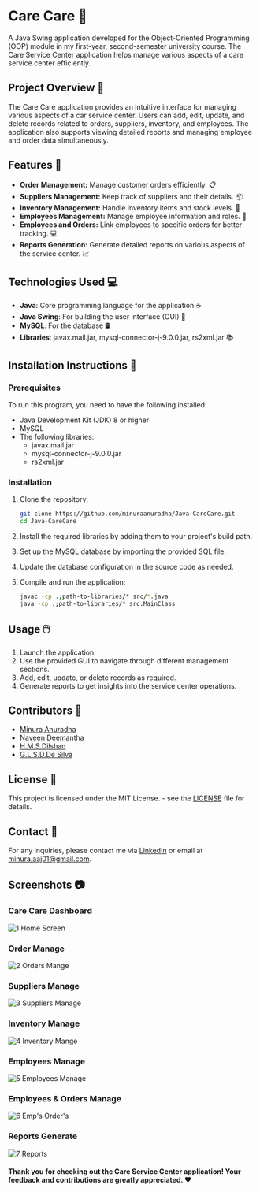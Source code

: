 # Care Care 🚗

A Java Swing application developed for the Object-Oriented Programming (OOP) module in my first-year, second-semester university course. The Care Service Center application helps manage various aspects of a care service center efficiently.

## Project Overview 📖

The Care Care application provides an intuitive interface for managing various aspects of a car service center. Users can add, edit, update, and delete records related to orders, suppliers, inventory, and employees. The application also supports viewing detailed reports and managing employee and order data simultaneously.

## Features 🚀

- **Order Management:** Manage customer orders efficiently. 📋
- **Suppliers Management:** Keep track of suppliers and their details. 📦
- **Inventory Management:** Handle inventory items and stock levels. 🛒
- **Employees Management:** Manage employee information and roles. 👤
- **Employees and Orders:** Link employees to specific orders for better tracking. 💻
- **Reports Generation:** Generate detailed reports on various aspects of the service center. 📈

## Technologies Used 💻

- **Java**: Core programming language for the application ☕
- **Java Swing**: For building the user interface (GUI) 🎨
- **MySQL**: For the database 🛢️
- **Libraries**: javax.mail.jar, mysql-connector-j-9.0.0.jar, rs2xml.jar 📚

## Installation Instructions 🔧

### Prerequisites

To run this program, you need to have the following installed:
- Java Development Kit (JDK) 8 or higher 
- MySQL 
- The following libraries:
  - javax.mail.jar
  - mysql-connector-j-9.0.0.jar
  - rs2xml.jar

### Installation

1. Clone the repository:
    ```sh
    git clone https://github.com/minuraanuradha/Java-CareCare.git
    cd Java-CareCare
    ```

2. Install the required libraries by adding them to your project's build path.

3. Set up the MySQL database by importing the provided SQL file.

4. Update the database configuration in the source code as needed.

5. Compile and run the application:
    ```sh
    javac -cp .;path-to-libraries/* src/*.java
    java -cp .;path-to-libraries/* src.MainClass
    ```

## Usage 🖱️

1. Launch the application.
2. Use the provided GUI to navigate through different management sections.
3. Add, edit, update, or delete records as required.
4. Generate reports to get insights into the service center operations.

## Contributors 🙌

- [Minura Anuradha](https://github.com/minuraanuradha)
- [Naveen Deemantha](https://github.com/NaveenDeemantha)
- [H.M.S.Dilshan](https://github.com/SDilsha)
- [G.L.S.D.De Silva](https://github.com/DShey)

## License 📜

This project is licensed under the MIT License. - see the [LICENSE](LICENSE) file for details.

## Contact 📧

For any inquiries, please contact me via [LinkedIn](https://www.linkedin.com/in/minura-jayasingha-62360724b/) or email at minura.aaj01@gmail.com.

## Screenshots 📷
### Care Care Dashboard
![1 Home Screen](https://github.com/minuraanuradha/Java-CarCare/assets/112975973/313f48cf-2801-4e54-9dd0-85bbbeeeb342)
### Order Manage
![2 Orders Mange](https://github.com/minuraanuradha/Java-CarCare/assets/112975973/59474d28-edb1-4051-b147-f5b3bfd6c756)
### Suppliers Manage
![3 Suppliers Manage](https://github.com/minuraanuradha/Java-CarCare/assets/112975973/5787506f-259d-479b-a355-8e77acd686e9)
### Inventory Manage
![4 Inventory Mange](https://github.com/minuraanuradha/Java-CarCare/assets/112975973/33ab1b7c-e681-4de7-b13b-7adc8827f5bc)
### Employees Manage
![5 Employees Manage](https://github.com/minuraanuradha/Java-CarCare/assets/112975973/79b1c681-3416-4ea2-9892-1672cc70b96c)
### Employees & Orders Manage
![6 Emp's Order's](https://github.com/minuraanuradha/Java-CarCare/assets/112975973/86a714ae-8868-4d5c-8366-f9a1089c282e)
### Reports Generate
![7 Reports](https://github.com/minuraanuradha/Java-CarCare/assets/112975973/eacda2ba-358f-485f-be66-64f3835716ca)


#### Thank you for checking out the Care Service Center application! Your feedback and contributions are greatly appreciated. ❤️

